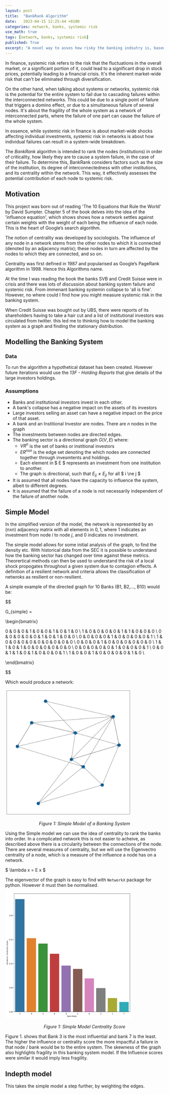 ```yaml
---
layout: post
title:  "BankRank Algorithm"
date:   2023-04-15 12:25:44 +0100
categories: network, banks, systemic risk
use_math: true
tags: [network, banks, systemic risk]
published: True
excerpt: "A novel way to asses how risky the banking indsutry is, based on network analysis." # Optional: Remove if not needed
---
```


In finance, systemic risk refers to the risk that the fluctuations in the overall market, or a significant portion of it, could lead to a significant drop in stock prices, potentially leading to a financial crisis. It's the inherent market-wide risk that can't be eliminated through diversification.

On the other hand, when talking about  systems or networks, systemic risk is the potential for the entire system to fail due to cascading failures within the interconnected networks. This could be due to a single point of failure that triggers a domino effect, or due to a simultaneous failure of several nodes. It's about the fragility of the whole system as a network of interconnected parts, where the failure of one part can cause the failure of the whole system.

In essence, while systemic risk in finance is about market-wide shocks affecting individual investments, systemic risk in networks is about how individual failures can result in a system-wide breakdown.

The _BankRank_ algorithm is intended to rank the nodes (institutions) in order of criticality, how likely they are to cause a system failure, in the case of their failure. To determine this, BankRank considers factors such as the size of the institution, its degree of interconnectedness with other institutions, and its centrality within the network. This way, it effectively assesses the potential contribution of each node to systemic risk.

## Motivation

This project was born out of reading 'The 10 Equations that Rule the World' by David Sumpter. Chapter 5 of the book delves into the idea of the 'influence equation', which shows shows how a network settles against certain weights with the weight of each being the influence of each node. This is the heart of Google’s search algorithm.

The notion of centrality was developed by sociologists. The influence of any node in a network stems from the other nodes to which it is connected (denoted by an adjacency matrix); these nodes in turn are affected by the nodes to which they are connected, and so on.

Centrality was first defined in 1987 and popularised as Google’s PageRank algorithm in 1998. Hence this Algorithms name.

At the time I was reading the book the banks SVB and Credit Suisse were in crisis and there was lots of discussion about banking system failure and systemic risk. From immenant banking systemin collapse to 'all is fine'. However, no where could I find how you might measure systemic risk in the banking system.

When Credit Suisse was bought out by UBS, there were reports of its shareholders having to take a hair cut and a list of institutional investors was circulated from twitter. this led me to thinknig how to model the banking system as a graph and finding the stationary distribution.

## Modelling the Banking System

### Data

To run the algorithm a hypothetical dataset has been created. However future iterations would use the _13F - Holding Reports_ that give details of the large investors holdings.

### Assumptions

- Banks and institutional investors invest in each other.
- A bank's collapse has a negative impact on the assets of its investors
- Large investors selling an asset can have a negative impact on the price of that asset.
- A bank and an Institional Investor are nodes. There are $n$ nodes in the graph
- The investments between nodes are directed edges.
- The banking sector is a directional graph $G(V,E)$ where:
  - $V R^n$ is the set of banks or institional investors
  - $E R^{n x n}$ is the edge set denoting the which nodes are connected together through invesmtents and holdings.
  - Each element in $ E $ represents an investment from one institution to another.
  - The graph is directional, such that $E_{ij} \ne E_{ji}$ for all $ i \ne j $
- It is assumed that all nodes have the capacity to influence the system, albeit to different degrees.
- It is assumed that the failure of a node is not necessarily independent of the failure of another node.

## Simple Model

 In the simplified version of the model, the network is represented by an $(n x n)$ adjacency matrix with all elements in ${0,1}$, where $1$ indicates an investment from node $i$ to node $j$, and $0$ indicates no investment.

 The simple model allows for some initial analysis of the graph, to find the density etc. With historical data from the SEC it is possible to understand how the banking sector has changed over time against these metrics. Theorertical methods can then be used to understand the risk of a local shock propogates throughout a given system due to contagion effects. A definition of a resilient network and criteria allows the classification of netwroks as resilient or non-resilient.

 A simple example of the directed graph for 10 Banks (B1, B2,..., B10) would be:

$$

G_{simple} =

\begin{bmatrix}

0 & 0 & 0 & 1 & 0 & 0 & 1 & 0 & 1 & 0 \\
1 & 0 & 0 & 0 & 0 & 1 & 1 & 0 & 0 & 0 \\
0 & 0 & 0 & 0 & 0 & 1 & 0 & 1 & 0 & 0 \\
0 & 0 & 0 & 0 & 1 & 0 & 0 & 0 & 0 & 1 \\
1 & 0 & 0 & 0 & 0 & 0 & 0 & 0 & 0 & 0 \\
0 & 0 & 0 & 1 & 0 & 0 & 0 & 0 & 0 & 0 \\
1 & 1 & 0 & 1 & 0 & 0 & 0 & 0 & 0 & 0 \\
0 & 0 & 0 & 0 & 0 & 1 & 0 & 0 & 0 & 1 \\
0 & 0 & 1 & 1 & 0 & 1 & 0 & 0 & 0 & 1 \\
1 & 0 & 0 & 1 & 0 & 0 & 0 & 0 & 1 & 0 \\

\end{bmatrix}

$$

Which would produce a network:

<a href="/assets/simple_model_1.png" target="_blank">
  <img src="/assets/simple_model_1.png" alt="Simple Model of a Banking System" width="400" height="400">
</a>
<p style="text-align: center;"><i>Figure 1: Simple Model of a Banking System</i></p>

Using the Simple model we can use the idea of centrality to rank the banks into order. In a complicated network this is not easier to acheive, as described above there is a circularity between the connections of the node. There are several measures of centrality, but we will use the Eigenvectro centrality of a node, which is a measure of the influence a node has on a network.

$ \lambda x = E x $

The eigenvector of the graph is easy to find with `NetworkX` package for python. However it must then be normalised.

<a href="/assets/Simple_model_1_centrality.png" target="_blank">
  <img src="/assets/Simple_model_1_centrality.png" alt="Simple Model Centrality Score" width="400" height="400">
</a>
<p style="text-align: center;"><i>Figure 1: Simple Model Centrality Score</i></p>



Figure 1. shows that Bank 3 is the most influential and bank 7 is the least. The higher the influence or centrality score the more impactful a failure in that node / bank would be to the entire system. The skewness of the graph also highlights fragility in this banking system model. If the Influence scores were similar it would imply less fragility.

## Indepth model

This takes the simple model a step further, by weighting the edges.
